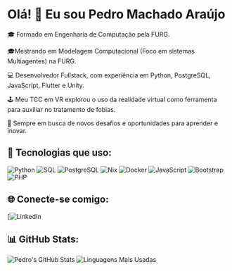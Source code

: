 # Olá! 👋 Eu sou Pedro Machado Araújo  

🎓 Formado em Engenharia de Computação pela FURG.

🎓Mestrando em Modelagem Computacional (Foco em sistemas Multiagentes) na FURG.

💻 Desenvolvedor Fullstack, com experiência em Python, PostgreSQL, JavaScript, Flutter e Unity.

🕹 Meu TCC em VR explorou o uso da realidade virtual como ferramenta para auxiliar no tratamento de fobias.

🚀 Sempre em busca de novos desafios e oportunidades para aprender e inovar.

## 🚀 Tecnologias que uso:
![Python](https://img.shields.io/badge/Python-3776AB?style=for-the-badge&logo=python&logoColor=white)
![SQL](https://img.shields.io/badge/SQL-4479A1?style=for-the-badge&logo=amazon-dynamodb&logoColor=white)
![PostgreSQL](https://img.shields.io/badge/PostgreSQL-316192?style=for-the-badge&logo=postgresql&logoColor=white)
![Nix](https://img.shields.io/badge/Nix-5277C3?style=for-the-badge&logo=nixos&logoColor=white)
![Docker](https://img.shields.io/badge/Docker-2496ED?style=for-the-badge&logo=docker&logoColor=white)
![JavaScript](https://img.shields.io/badge/JavaScript-F7DF1E?style=for-the-badge&logo=javascript&logoColor=black)
![Bootstrap](https://img.shields.io/badge/Bootstrap-7952B3?style=for-the-badge&logo=bootstrap&logoColor=white)
![PHP](https://img.shields.io/badge/PHP-777BB4?style=for-the-badge&logo=php&logoColor=white)

## 🌐 Conecte-se comigo:
[![LinkedIn](https://www.linkedin.com/in/pedro-machado-araujo)  

## 📊 GitHub Stats:
![Pedro's GitHub Stats](https://github-readme-stats.vercel.app/api?username=PedroDevSEC&show_icons=true&theme=radical)
![Linguagens Mais Usadas](https://github-readme-stats.vercel.app/api/top-langs/?username=PedroDevSEC&layout=compact&langs_count=8&theme=radical)

